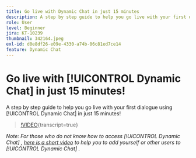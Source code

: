 ```yaml
---
title: Go live with Dynamic Chat in just 15 minutes
description: A step by step guide to help you go live with your first dialogue using Dynamic Chat in just 15 minutes!
role: User
level: Beginner
jira: KT-10239
thumbnail: 342164.jpeg
exl-id: d0e8df26-e09e-4330-a74b-06c81ed7ce14
feature: Dynamic Chat
---
```

# Go live with [!UICONTROL Dynamic Chat]  in just 15 minutes!

A step by step guide to help you go live with your first dialogue using [!UICONTROL Dynamic Chat]  in just 15 minutes!

>[!VIDEO](https://video.tv.adobe.com/v/342164/?quality=12&learn=on){transcript=true}

*Note: For those who do not know how to access [!UICONTROL Dynamic Chat] , [here is a short video](https://experienceleague.adobe.com/docs/marketo-learn/tutorials/dynamic-chat/user-management.html?lang=en) to help you to add yourself or other users to [!UICONTROL Dynamic Chat] .*

